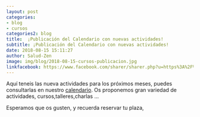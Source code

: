 ```yaml
---
layout: post
categories:
- blog
- cursos
categories2: blog
title:  ¡Publicación del Calendario con nuevas actividades!
subtitle: ¡Publicación del Calendario con nuevas actividades!
date: 2018-08-15 15:11:27
author: Salud-Zen
image: img/blog/2018-08-15-cursos-publicacion.jpg
linkfacebook: https://www.facebook.com/sharer/sharer.php?u=https%3A%2F%2Fwww.salud-zen.com%2Fblog%2F2018%2F08%2F15%2Fpublicacion-calendario.html&amp;src=sdkpreparse
---
```

Aquí teneis las nueva actividades para los próximos meses, puedes consultarlas en nuestro [calendario][agenda]. Os proponemos gran variedad de actividades, cursos,talleres,charlas ...

Esperamos que os gusten, y recuerda reservar tu plaza,




[agenda]: {{site.url}}{{site.baseurl}}/calendario/
